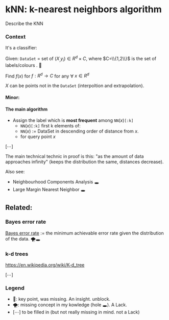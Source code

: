 # kNN: k-nearest neighbors algorithm
Describe the KNN

### Context
It's a classifier:

Given: `DataSet` = set of $(X_,y_i) \in R^d\times C$, where $C=\\{1,2\\}$ is the set of labels/colours . 🔑

Find $f(x)$ for $f: R^d\rightarrow C$ for any ∀ $x\in R^d$

$X$ can be points not in the `DataSet` (interpoltion and extrapolation).

#### Minor:


#### The main algorithm
* Assign the label which is **most frequent** among `NN`$(x)$`[:k]`
   * `NN`$(x)$`[:k]` first k elements of: <!--is the k training samples nearest to that query point.-->
   * `NN`$(x)$ := DataSet in descending order of distance from $x$. <!--: dist(X_`NN[1]`,x) $\le$ dist(X_`NN[2]`, x) $\le$ ...-->
   * for query point $x$

[⋯]


The main technical technic in proof is this: "as the amount of data approaches infinity" (keeps the distribution the same, distances decrease).

Also see:
* Neighbourhood Components Analysis 🕳
* Large Margin Nearest Neighbor 🕳

## Related:

###  Bayes error rate
[Bayes error rate](https://en.wikipedia.org/wiki/Bayes_error_rate) := the minimum achievable error rate given the distribution of the data. 🌪🕳

### k-d trees
https://en.wikipedia.org/wiki/K-d_tree

[⋯]

### Legend
* 🔑: key point, was missing. An insight. unblock.
* 🌪: missing concept in my kowledge (hole 🕳). A Lack.
* [⋯] to be filled in (but not really missing in mind. not a Lack)
